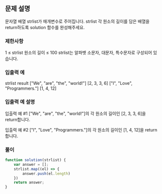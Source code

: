 ## 문제 설명

문자열 배열 strlist가 매개변수로 주어집니다. strlist 각 원소의 길이를 담은 배열을 return하도록 solution 함수를 완성해주세요.

### 제한사항

1 ≤ strlist 원소의 길이 ≤ 100
strlist는 알파벳 소문자, 대문자, 특수문자로 구성되어 있습니다.

### 입출력 예

strlist result
["We", "are", "the", "world!"] [2, 3, 3, 6]
["I", "Love", "Programmers."] [1, 4, 12]

### 입출력 예 설명

입출력 예 #1
["We", "are", "the", "world!"]의 각 원소의 길이인 [2, 3, 3, 6]을 return합니다.

입출력 예 #2
["I", "Love", "Programmers."]의 각 원소의 길이인 [1, 4, 12]을 return합니다.

### 풀이

```javaScript
function solution(strlist) {
    var answer = [];
    strlist.map((el) => {
        answer.push(el.length)
    })
    return answer;
}
```
